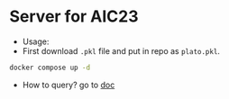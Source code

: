 # Server for AIC23
- Usage:
- First download `.pkl` file and put in repo as `plato.pkl`.
```bash
docker compose up -d
```

- How to query? go to [doc](localhost:8000/docs)